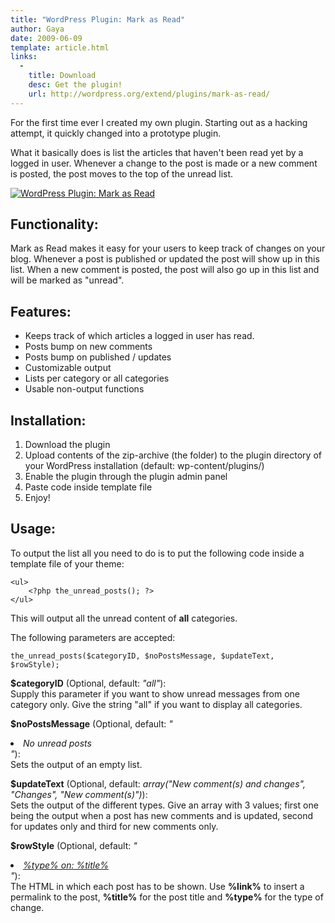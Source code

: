 ```yaml
---
title: "WordPress Plugin: Mark as Read"
author: Gaya
date: 2009-06-09
template: article.html
links:
  -
    title: Download
    desc: Get the plugin!
    url: http://wordpress.org/extend/plugins/mark-as-read/
---
```

For the first time ever I created my own plugin. Starting out as a hacking attempt, it quickly changed into a prototype plugin.

What it basically does is list the articles that haven't been read yet by a logged in user. Whenever a change to the post is made or a new comment is posted, the post moves to the top of the unread list.

[![WordPress Plugin: Mark as Read](/articles/wordpress-plugin-mark-as-read/markasread.jpg "WordPress Plugin: Mark as Read")](http://www.gayadesign.com/general/wordpress-plugin-mark-as-read/)

<span class="more"></span>

Functionality:
--------------

Mark as Read makes it easy for your users to keep track of changes on your blog. Whenever a post is published or updated the post will show up in this list. When a new comment is posted, the post will also go up in this list and will be marked as "unread".

Features:
---------

- Keeps track of which articles a logged in user has read.
- Posts bump on new comments
- Posts bump on published / updates
- Customizable output
- Lists per category or all categories
- Usable non-output functions

Installation:
-------------

1. Download the plugin
2. Upload contents of the zip-archive (the folder) to the plugin directory of your WordPress installation (default: wp-content/plugins/)
3. Enable the plugin through the plugin admin panel
4. Paste code inside template file
5. Enjoy!

Usage:
------

To output the list all you need to do is to put the following code inside a template file of your theme:


```clike
<ul>
    <?php the_unread_posts(); ?>
</ul>
```


This will output all the unread content of **all** categories.

The following parameters are accepted:


```clike
the_unread_posts($categoryID, $noPostsMessage, $updateText, $rowStyle);
```


**$categoryID** (Optional, default: *"all"*):  
 Supply this parameter if you want to show unread messages from one category only. Give the string "all" if you want to display all categories.

**$noPostsMessage** (Optional, default: *"<li>No unread posts</li>"*):  
 Sets the output of an empty list.

**$updateText** (Optional, default: *array("New comment(s) and changes", "Changes", "New comment(s)")*):  
 Sets the output of the different types. Give an array with 3 values; first one being the output when a post has new comments and is updated, second for updates only and third for new comments only.

**$rowStyle** (Optional, default: *"<li><a href='%link%'>%type% on: %title%</a></li>"*):  
 The HTML in which each post has to be shown. Use **%link%** to insert a permalink to the post, **%title%** for the post title and **%type%** for the type of change.